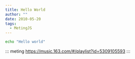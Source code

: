 ```yaml
---
title: Hello World
author: ""
date: 2010-05-20
tags:
  - MetingJS
---
```


```bash
echo "Hello world"
```

::: meting https://music.163.com/#/playlist?id=5309105593
:::
